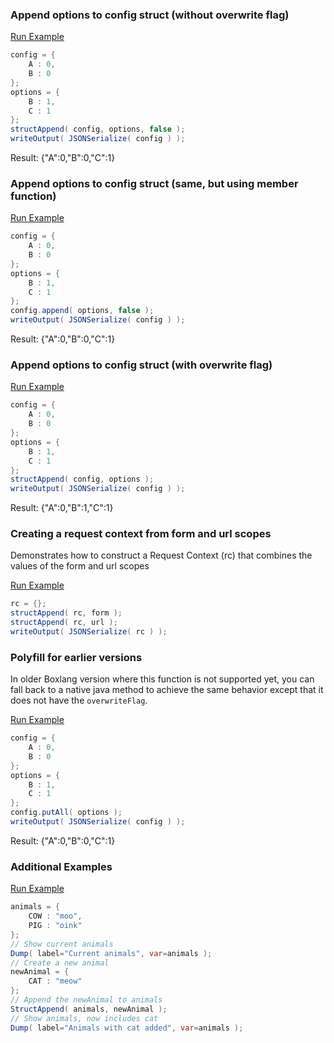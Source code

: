 ### Append options to config struct (without overwrite flag)



<a href="https://try.boxlang.io/?code=eJxLzs9Ly0xXsFWoVuDidFSwUjDQ4eJ0AtFctdZc%2BQUlmfl5xSBpiKghUNYZRINki0uKSpNLHAsKUvNSNBSSwSbpKED16CikJeYUpypoWnOVF2WWpPqXlhSUlmgoeAX7%2BwWnFmUm5mRWpcJ0KWiC1AEAiAUo9A%3D%3D" target="_blank">Run Example</a>

```java
config = { 
	A : 0,
	B : 0
};
options = {
	B : 1,
	C : 1
};
structAppend( config, options, false );
writeOutput( JSONSerialize( config ) );

```

Result: {"A":0,"B":0,"C":1}

### Append options to config struct (same, but using member function)



<a href="https://try.boxlang.io/?code=eJxLzs9Ly0xXsFWoVuDidFSwUjDQ4eJ0AtFctdZc%2BQUlmfl5xSBpiKghUNYZRINkk8F69RILClLzUjQUoIp1FNISc4pTFTStucqLMktS%2FUtLCkpLNBS8gv39glOLMhNzMqtSNRQgmhU0QeoAWzomUQ%3D%3D" target="_blank">Run Example</a>

```java
config = { 
	A : 0,
	B : 0
};
options = {
	B : 1,
	C : 1
};
config.append( options, false );
writeOutput( JSONSerialize( config ) );

```

Result: {"A":0,"B":0,"C":1}

### Append options to config struct (with overwrite flag)



<a href="https://try.boxlang.io/?code=eJxLzs9Ly0xXsFWoVuDidFSwUjDQ4eJ0AtFctdZc%2BQUlmfl5xSBpiKghUNYZRINki0uKSpNLHAsKUvNSNBSSwSbpKMD0aFpzlRdllqT6l5YUlJZoKHgF%2B%2FsFpxZlJuZkVqXClCtogtQBAGzxJp0%3D" target="_blank">Run Example</a>

```java
config = { 
	A : 0,
	B : 0
};
options = {
	B : 1,
	C : 1
};
structAppend( config, options );
writeOutput( JSONSerialize( config ) );

```

Result: {"A":0,"B":1,"C":1}

### Creating a request context from form and url scopes

Demonstrates how to construct a Request Context (rc) that combines the values of the form and url scopes

<a href="https://try.boxlang.io/?code=eJwrSlawVaiuteYqLikqTS5xLChIzUvRUChK1lFIyy%2FKVdDEJlNalAOSKC%2FKLEn1Ly0pKC3RUPAK9vcLTi3KTMzJrEoFKVPQBKkBABt3H1k%3D" target="_blank">Run Example</a>

```java
rc = {};
structAppend( rc, form );
structAppend( rc, url );
writeOutput( JSONSerialize( rc ) );

```


### Polyfill for earlier versions

In older Boxlang version where this function is not supported yet, you can fall back to a native java method to achieve the same behavior except that it does not have the `overwriteFlag`.

<a href="https://try.boxlang.io/?code=eJxLzs9Ly0xXsFWoVuDidFSwUjDQ4eJ0AtFctdZc%2BQUlmfl5xSBpiKghUNYZRINkk8F69QpKSxxzcjQUYIo1rbnKizJLUv1LS4BSGgpewf5%2BwalFmYk5mVWpGgoQXQqaIHUAUXgj9A%3D%3D" target="_blank">Run Example</a>

```java
config = { 
	A : 0,
	B : 0
};
options = {
	B : 1,
	C : 1
};
config.putAll( options );
writeOutput( JSONSerialize( config ) );

```

Result: {"A":0,"B":0,"C":1}

### Additional Examples

<a href="https://try.boxlang.io/?code=eJxlj80KwjAQhM%2FmKYacKhR6V3ooFcSTQgXPa7LQYpuUNLUH8d3tn1bxtrMz2XxDpqiobBDjAbFKjxdsICtrZShWp8N%2BULYwNymeWxFFyHLbQbXOsfGg6a3YtVUdoKQrl7FMf00Z4k4unhXW45XUMXkGwXA3B0U%2FJuM0oPQkyXkkYdu9%2F07qmo2GzxlL2NsPRuZdq%2FyUCt7b8Cu7Xiosbi8Ko8pWcwNF%2FrdMMmN3hc8HF6Q16%2F9OL2AAaSU%3D" target="_blank">Run Example</a>

```java
animals = { 
	COW : "moo",
	PIG : "oink"
};
// Show current animals
Dump( label="Current animals", var=animals );
// Create a new animal
newAnimal = {
	CAT : "meow"
};
// Append the newAnimal to animals
StructAppend( animals, newAnimal );
// Show animals, now includes cat
Dump( label="Animals with cat added", var=animals );

```


